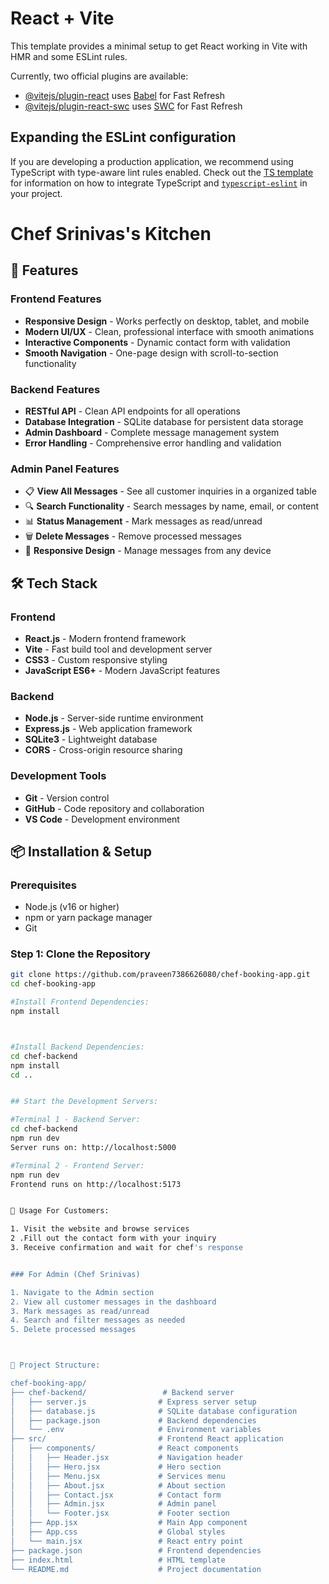 # React + Vite

This template provides a minimal setup to get React working in Vite with HMR and some ESLint rules.

Currently, two official plugins are available:

- [@vitejs/plugin-react](https://github.com/vitejs/vite-plugin-react/blob/main/packages/plugin-react) uses [Babel](https://babeljs.io/) for Fast Refresh
- [@vitejs/plugin-react-swc](https://github.com/vitejs/vite-plugin-react/blob/main/packages/plugin-react-swc) uses [SWC](https://swc.rs/) for Fast Refresh

## Expanding the ESLint configuration

If you are developing a production application, we recommend using TypeScript with type-aware lint rules enabled. Check out the [TS template](https://github.com/vitejs/vite/tree/main/packages/create-vite/template-react-ts) for information on how to integrate TypeScript and [`typescript-eslint`](https://typescript-eslint.io) in your project.

# Chef Srinivas's Kitchen 

## 🚀 Features

### Frontend Features
- **Responsive Design** - Works perfectly on desktop, tablet, and mobile
- **Modern UI/UX** - Clean, professional interface with smooth animations
- **Interactive Components** - Dynamic contact form with validation
- **Smooth Navigation** - One-page design with scroll-to-section functionality

### Backend Features
- **RESTful API** - Clean API endpoints for all operations
- **Database Integration** - SQLite database for persistent data storage
- **Admin Dashboard** - Complete message management system
- **Error Handling** - Comprehensive error handling and validation

### Admin Panel Features
- 📋 **View All Messages** - See all customer inquiries in a organized table
- 🔍 **Search Functionality** - Search messages by name, email, or content
- 📊 **Status Management** - Mark messages as read/unread
- 🗑️ **Delete Messages** - Remove processed messages
- 📱 **Responsive Design** - Manage messages from any device

## 🛠️ Tech Stack

### Frontend
- **React.js** - Modern frontend framework
- **Vite** - Fast build tool and development server
- **CSS3** - Custom responsive styling
- **JavaScript ES6+** - Modern JavaScript features

### Backend
- **Node.js** - Server-side runtime environment
- **Express.js** - Web application framework
- **SQLite3** - Lightweight database
- **CORS** - Cross-origin resource sharing

### Development Tools
- **Git** - Version control
- **GitHub** - Code repository and collaboration
- **VS Code** - Development environment

## 📦 Installation & Setup

### Prerequisites
- Node.js (v16 or higher)
- npm or yarn package manager
- Git

### Step 1: Clone the Repository
```bash
git clone https://github.com/praveen7386626080/chef-booking-app.git
cd chef-booking-app

#Install Frontend Dependencies:
npm install



#Install Backend Dependencies:
cd chef-backend
npm install
cd ..


## Start the Development Servers:

#Terminal 1 - Backend Server:
cd chef-backend
npm run dev
Server runs on: http://localhost:5000

#Terminal 2 - Frontend Server:
npm run dev
Frontend runs on http://localhost:5173


🎯 Usage For Customers:

1. Visit the website and browse services
2 .Fill out the contact form with your inquiry
3. Receive confirmation and wait for chef's response


### For Admin (Chef Srinivas)

1. Navigate to the Admin section
2. View all customer messages in the dashboard
3. Mark messages as read/unread
4. Search and filter messages as needed
5. Delete processed messages



📁 Project Structure:

chef-booking-app/
├── chef-backend/                 # Backend server
│   ├── server.js                # Express server setup
│   ├── database.js              # SQLite database configuration
│   ├── package.json             # Backend dependencies
│   └── .env                     # Environment variables
├── src/                         # Frontend React application
│   ├── components/              # React components
│   │   ├── Header.jsx           # Navigation header
│   │   ├── Hero.jsx             # Hero section
│   │   ├── Menu.jsx             # Services menu
│   │   ├── About.jsx            # About section
│   │   ├── Contact.jsx          # Contact form
│   │   ├── Admin.jsx            # Admin panel
│   │   └── Footer.jsx           # Footer section
│   ├── App.jsx                  # Main App component
│   ├── App.css                  # Global styles
│   └── main.jsx                 # React entry point
├── package.json                 # Frontend dependencies
├── index.html                   # HTML template
└── README.md                    # Project documentation


